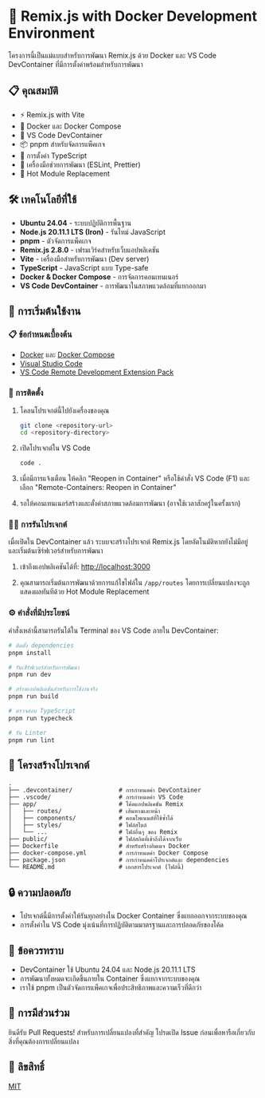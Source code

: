 # 🚀 Remix.js with Docker Development Environment

โครงการนี้เป็นแม่แบบสำหรับการพัฒนา Remix.js ด้วย Docker และ VS Code DevContainer ที่มีการตั้งค่าพร้อมสำหรับการพัฒนา

## 📋 คุณสมบัติ

- ⚡ Remix.js with Vite
- 🐳 Docker และ Docker Compose
- 💼 VS Code DevContainer
- 📦 pnpm สำหรับจัดการแพ็คเกจ
- 🔧 การตั้งค่า TypeScript
- 🧰 เครื่องมือช่วยการพัฒนา (ESLint, Prettier)
- 🔄 Hot Module Replacement

## 🛠️ เทคโนโลยีที่ใช้

- **Ubuntu 24.04** - ระบบปฏิบัติการพื้นฐาน
- **Node.js 20.11.1 LTS (Iron)** - รันไทม์ JavaScript
- **pnpm** - ตัวจัดการแพ็คเกจ
- **Remix.js 2.8.0** - เฟรมเวิร์คสำหรับเว็บแอปพลิเคชัน
- **Vite** - เครื่องมือสำหรับการพัฒนา (Dev server)
- **TypeScript** - JavaScript แบบ Type-safe
- **Docker & Docker Compose** - การจัดการคอนเทนเนอร์
- **VS Code DevContainer** - การพัฒนาในสภาพแวดล้อมที่แยกออกมา

## 🚦 การเริ่มต้นใช้งาน

### 📋 ข้อกำหนดเบื้องต้น

- [Docker](https://www.docker.com/products/docker-desktop/) และ [Docker Compose](https://docs.docker.com/compose/install/)
- [Visual Studio Code](https://code.visualstudio.com/)
- [VS Code Remote Development Extension Pack](https://marketplace.visualstudio.com/items?itemName=ms-vscode-remote.vscode-remote-extensionpack)

### 🚀 การติดตั้ง

1. โคลนโปรเจกต์นี้ไปยังเครื่องของคุณ
   ```bash
   git clone <repository-url>
   cd <repository-directory>
   ```

2. เปิดโปรเจกต์ใน VS Code
   ```bash
   code .
   ```

3. เมื่อมีการแจ้งเตือน ให้คลิก "Reopen in Container" หรือใช้คำสั่ง VS Code (F1) และเลือก "Remote-Containers: Reopen in Container"

4. รอให้คอนเทนเนอร์สร้างและตั้งค่าสภาพแวดล้อมการพัฒนา (อาจใช้เวลาสักครู่ในครั้งแรก)

### 🏃‍♂️ การรันโปรเจกต์

เมื่อเปิดใน DevContainer แล้ว ระบบจะสร้างโปรเจกต์ Remix.js โดยอัตโนมัติหากยังไม่มีอยู่ และเริ่มต้นเซิร์ฟเวอร์สำหรับการพัฒนา

1. เข้าถึงแอปพลิเคชันได้ที่: [http://localhost:3000](http://localhost:3000)

2. คุณสามารถเริ่มต้นการพัฒนาด้วยการแก้ไขไฟล์ใน `/app/routes` โดยการเปลี่ยนแปลงจะถูกแสดงผลทันทีด้วย Hot Module Replacement

### ⚙️ คำสั่งที่มีประโยชน์

คำสั่งเหล่านี้สามารถรันได้ใน Terminal ของ VS Code ภายใน DevContainer:

```bash
# ติดตั้ง dependencies
pnpm install

# รันเซิร์ฟเวอร์สำหรับการพัฒนา
pnpm run dev

# สร้างแอปพลิเคชันสำหรับการใช้งานจริง
pnpm run build

# ตรวจสอบ TypeScript
pnpm run typecheck

# รัน Linter
pnpm run lint
```

## 📁 โครงสร้างโปรเจกต์

```
.
├── .devcontainer/             # การกำหนดค่า DevContainer
├── .vscode/                   # การกำหนดค่า VS Code
├── app/                       # โค้ดแอปพลิเคชัน Remix
│   ├── routes/                # เส้นทางและหน้า
│   ├── components/            # คอมโพเนนต์ที่ใช้ซ้ำได้
│   ├── styles/                # ไฟล์สไตล์
│   └── ...                    # ไฟล์อื่นๆ ของ Remix
├── public/                    # ไฟล์สถิตที่เข้าถึงได้จากเว็บ
├── Dockerfile                 # สำหรับสร้างอิมเมจ Docker
├── docker-compose.yml         # การกำหนดค่า Docker Compose
├── package.json               # การกำหนดค่าโปรเจกต์และ dependencies
└── README.md                  # เอกสารโปรเจกต์ (ไฟล์นี้)
```

## 🔒 ความปลอดภัย

- โปรเจกต์นี้มีการตั้งค่าให้รันทุกอย่างใน Docker Container ซึ่งแยกออกจากระบบของคุณ
- การตั้งค่าใน VS Code มุ่งเน้นที่การปฏิบัติตามมาตรฐานและการปลอดภัยของโค้ด

## 📝 ข้อควรทราบ

- DevContainer ใช้ Ubuntu 24.04 และ Node.js 20.11.1 LTS
- การพัฒนาทั้งหมดจะเกิดขึ้นภายใน Container ซึ่งแยกจากระบบของคุณ
- เราใช้ pnpm เป็นตัวจัดการแพ็คเกจเพื่อประสิทธิภาพและความเร็วที่ดีกว่า

## 🤝 การมีส่วนร่วม

ยินดีรับ Pull Requests! สำหรับการเปลี่ยนแปลงที่สำคัญ โปรดเปิด Issue ก่อนเพื่อหารือเกี่ยวกับสิ่งที่คุณต้องการเปลี่ยนแปลง

## 📄 ลิขสิทธิ์

[MIT](LICENSE)